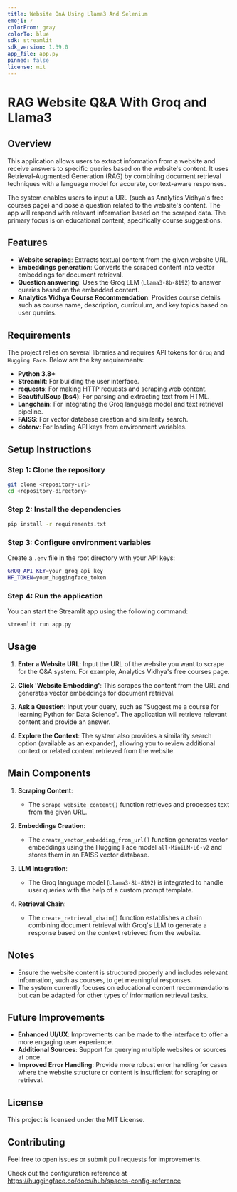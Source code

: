 ```yaml
---
title: Website QnA Using Llama3 And Selenium
emoji: ⚡
colorFrom: gray
colorTo: blue
sdk: streamlit
sdk_version: 1.39.0
app_file: app.py
pinned: false
license: mit
---
```


# RAG Website Q&A With Groq and Llama3

## Overview

This application allows users to extract information from a website and receive answers to specific queries based on the website's content. It uses Retrieval-Augmented Generation (RAG) by combining document retrieval techniques with a language model for accurate, context-aware responses.

The system enables users to input a URL (such as Analytics Vidhya's free courses page) and pose a question related to the website's content. The app will respond with relevant information based on the scraped data. The primary focus is on educational content, specifically course suggestions.

## Features

- **Website scraping**: Extracts textual content from the given website URL.
- **Embeddings generation**: Converts the scraped content into vector embeddings for document retrieval.
- **Question answering**: Uses the Groq LLM (`Llama3-8b-8192`) to answer queries based on the embedded content.
- **Analytics Vidhya Course Recommendation**: Provides course details such as course name, description, curriculum, and key topics based on user queries.

## Requirements

The project relies on several libraries and requires API tokens for `Groq` and `Hugging Face`. Below are the key requirements:

- **Python 3.8+**
- **Streamlit**: For building the user interface.
- **requests**: For making HTTP requests and scraping web content.
- **BeautifulSoup (bs4)**: For parsing and extracting text from HTML.
- **Langchain**: For integrating the Groq language model and text retrieval pipeline.
- **FAISS**: For vector database creation and similarity search.
- **dotenv**: For loading API keys from environment variables.

## Setup Instructions

### Step 1: Clone the repository

```bash
git clone <repository-url>
cd <repository-directory>
```

### Step 2: Install the dependencies

```bash
pip install -r requirements.txt
```

### Step 3: Configure environment variables

Create a `.env` file in the root directory with your API keys:

```bash
GROQ_API_KEY=your_groq_api_key
HF_TOKEN=your_huggingface_token
```

### Step 4: Run the application

You can start the Streamlit app using the following command:

```bash
streamlit run app.py
```

## Usage

1. **Enter a Website URL**: Input the URL of the website you want to scrape for the Q&A system. For example, Analytics Vidhya's free courses page.
   
2. **Click 'Website Embedding'**: This scrapes the content from the URL and generates vector embeddings for document retrieval.

3. **Ask a Question**: Input your query, such as "Suggest me a course for learning Python for Data Science". The application will retrieve relevant content and provide an answer.

4. **Explore the Context**: The system also provides a similarity search option (available as an expander), allowing you to review additional context or related content retrieved from the website.

## Main Components

1. **Scraping Content**: 
   - The `scrape_website_content()` function retrieves and processes text from the given URL.
  
2. **Embeddings Creation**: 
   - The `create_vector_embedding_from_url()` function generates vector embeddings using the Hugging Face model `all-MiniLM-L6-v2` and stores them in an FAISS vector database.

3. **LLM Integration**: 
   - The Groq language model (`Llama3-8b-8192`) is integrated to handle user queries with the help of a custom prompt template.

4. **Retrieval Chain**: 
   - The `create_retrieval_chain()` function establishes a chain combining document retrieval with Groq's LLM to generate a response based on the context retrieved from the website.

## Notes

- Ensure the website content is structured properly and includes relevant information, such as courses, to get meaningful responses.
- The system currently focuses on educational content recommendations but can be adapted for other types of information retrieval tasks.

## Future Improvements

- **Enhanced UI/UX**: Improvements can be made to the interface to offer a more engaging user experience.
- **Additional Sources**: Support for querying multiple websites or sources at once.
- **Improved Error Handling**: Provide more robust error handling for cases where the website structure or content is insufficient for scraping or retrieval.

## License

This project is licensed under the MIT License.

## Contributing

Feel free to open issues or submit pull requests for improvements.

Check out the configuration reference at https://huggingface.co/docs/hub/spaces-config-reference
